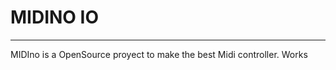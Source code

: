 # MIDINO IO
***
MIDIno is a OpenSource proyect to make the best Midi controller. Works 
<!--stackedit_data:
eyJoaXN0b3J5IjpbMzQ1ODM0Mzc0XX0=
-->